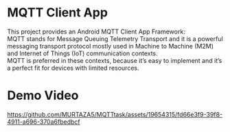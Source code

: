 # MQTT Client App
This project provides an Android MQTT Client App Framework:<br>
MQTT stands for Message Queuing Telemetry Transport and it is a powerful messaging transport protocol mostly used in Machine to Machine (M2M) and Internet of Things (IoT) communication contexts.<br>
MQTT is preferred in these contexts, because it’s easy to implement and it’s a perfect fit for devices with limited resources.
# Demo Video
https://github.com/MURTAZA5/MQTTtask/assets/19654315/fd66e3f9-39f8-4911-a696-370a6fbedbcf

